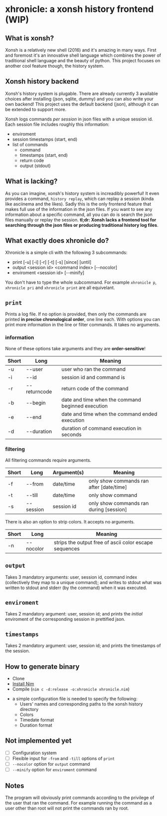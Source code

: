 # xhronicle: a xonsh history frontend (WIP)

## What is xonsh?
Xonsh is a relatively new shell (2016) and it's amazing in many ways. First and
foremost it's an innovative shell language which combines the power of
traditional shell language and the beauty of python. This project focuses on
another cool feature though, the history system.

## Xonsh history backend
Xonsh's history system is plugable. There are already currently 3 available
choices after installing (json, sqlite, dummy) and you can also write your own
backend! This project uses the default backend (json), although it can be
extended to support more.

Xonsh logs commands *per session* in json files with a unique session id.
Each session file includes roughly this information:
- enviroment
- session timestamps (start, end)
- list of commands
	- command
	- timestamps (start, end)
	- return code
	- output (stdout)

## What is lacking?
As you can imagine, xonsh's history system is increadibly powerful! It even
provides a command, `history replay`, which can replay a session (kinda like
asciinema and the likes). Sadly this is the only frontend feature that makes
full use of the information in the json files. If you want to see any
information about a specific command, all you can do is search the json files
manually or replay the session.
**tl;dr: Xonsh lacks a frontend tool for searching through the
json files or producing traditional history log files**.

## What exactly does xhronicle do?
Xhronicle is a simple cli with the following 3 subcommands:
- print [-u] [-i] [-r] [-t] [-s] [since] [until]
- output \<session id\> \<command index\> [--nocolor]
- enviroment \<session id\> [--minify]

You don't have to type the whole subcommand. For example `xhronicle p`,
`xhronicle pri` and `xhronicle print` are all equivelant.

## `print`
Prints a log file. If no option is provided, then only the
commands are printed **in precise chronological order**, one line each.
With options you can print more information in the line or filter commands.
It takes no arguments.

### information
None of these options take arguments and they are **order-sensitive**!

| Short | Long | Meaning |
|-------|------|----------
| -u | --user | user who ran the command
| -i | --id | session id and command is
| -r | --returncode | return code of the command
| -b | --begin | date and time when the command beginned execution
| -e | --end | date and time when the command ended execution
| -d | --duration | duration of command execution in seconds

### filtering
All filtering commands require arguments.

| Short | Long | Argument(s) | Meaning
|-------|------|---------- | -
| -f | --from | date/time | only show commands ran after [date/time]
| -t | --till | date/time | only show command
| -s | --session | session id | only show commands ran during [session]

There is also an option to strip colors. It accepts no arguments.

| Short | Long | Meaning
|-------|------|----------
| -n | --nocolor | strips the output free of ascii color escape sequences


## `output`
Takes 3 mandatory arguments: user, session id, command index (collectively they
map to a unique command); and writes to stdout what was written to stdout and
stderr (by the command) when it was executed.

## `enviroment`
Takes 2 mandatory argument: user, session id; and prints the *initial* enviroment
of the corresponding session in prettified json.

## `timestamps`
Takes 2 mandatory argument: user, session id; and prints the timestamps of the
session.

## How to generate binary
* Clone
* [Install Nim](https://nim-lang.org/install.html)
* Compile (`nim c -d:release -o:xhronicle xhronicle.nim`) 

- a simple configuration file is needed to specify the following:
	- Users' names and corresponding paths to the xonsh history directory
	- Colors
	- Timedate format
	- Duration format

## Not implemented yet
- [ ] Configuration system
- [ ] Flexible input for `-from` and `-till` options of `print`
- [ ] `--nocolor` option for `output` command
- [ ] `--minify` option for `enviroment` command

## Notes
The program will obviously print commands according to the privilege of the
user that ran the command. For example running the command as a user other
than root will not print the commands ran by root.
